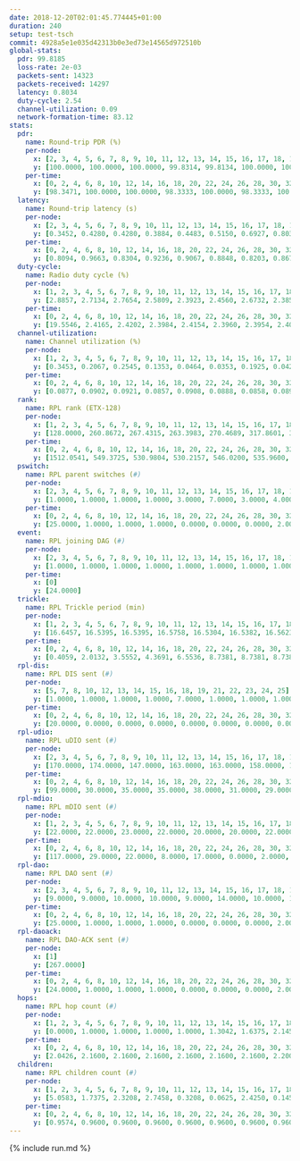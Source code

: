 ```yaml
---
date: 2018-12-20T02:01:45.774445+01:00
duration: 240
setup: test-tsch
commit: 4928a5e1e035d42313b0e3ed73e14565d972510b
global-stats:
  pdr: 99.8185
  loss-rate: 2e-03
  packets-sent: 14323
  packets-received: 14297
  latency: 0.8034
  duty-cycle: 2.54
  channel-utilization: 0.09
  network-formation-time: 83.12
stats:
  pdr:
    name: Round-trip PDR (%)
    per-node:
      x: [2, 3, 4, 5, 6, 7, 8, 9, 10, 11, 12, 13, 14, 15, 16, 17, 18, 19, 20, 21, 22, 23, 24, 25]
      y: [100.0000, 100.0000, 100.0000, 99.8314, 99.8134, 100.0000, 100.0000, 100.0000, 100.0000, 100.0000, 100.0000, 100.0000, 99.8405, 99.6622, 100.0000, 99.5231, 99.8288, 100.0000, 99.3232, 100.0000, 100.0000, 99.0276, 99.8358, 99.0446]
    per-time:
      x: [0, 2, 4, 6, 8, 10, 12, 14, 16, 18, 20, 22, 24, 26, 28, 30, 32, 34, 36, 38, 40, 42, 44, 46, 48, 50, 52, 54, 56, 58, 60, 62, 64, 66, 68, 70, 72, 74, 76, 78, 80, 82, 84, 86, 88, 90, 92, 94, 96, 98, 100, 102, 104, 106, 108, 110, 112, 114, 116, 118, 120, 122, 124, 126, 128, 130, 132, 134, 136, 138, 140, 142, 144, 146, 148, 150, 152, 154, 156, 158, 160, 162, 164, 166, 168, 170, 172, 174, 176, 178, 180, 182, 184, 186, 188, 190, 192, 194, 196, 198, 200, 202, 204, 206, 208, 210, 212, 214, 216, 218, 220, 222, 224, 226, 228, 230, 232, 234, 236, 238, 240]
      y: [98.3471, 100.0000, 100.0000, 98.3333, 100.0000, 98.3333, 100.0000, 100.0000, 100.0000, 100.0000, 100.0000, 100.0000, 100.0000, 100.0000, 100.0000, 99.1667, 100.0000, 100.0000, 100.0000, 99.1667, 100.0000, 100.0000, 100.0000, 100.0000, 100.0000, 100.0000, 100.0000, 100.0000, 99.1667, 100.0000, 100.0000, 100.0000, 100.0000, 100.0000, 100.0000, 100.0000, 100.0000, 100.0000, 100.0000, 100.0000, 100.0000, 99.1667, 100.0000, 100.0000, 100.0000, 99.1667, 100.0000, 100.0000, 100.0000, 100.0000, 100.0000, 100.0000, 99.1667, 100.0000, 99.1667, 100.0000, 100.0000, 100.0000, 100.0000, 100.0000, 100.0000, 100.0000, 100.0000, 100.0000, 100.0000, 100.0000, 100.0000, 100.0000, 100.0000, 100.0000, 99.1667, 100.0000, 100.0000, 98.3333, 99.1667, 100.0000, 100.0000, 100.0000, 100.0000, 100.0000, 100.0000, 100.0000, 100.0000, 100.0000, 100.0000, 100.0000, 100.0000, 99.1667, 100.0000, 99.1667, 99.1667, 100.0000, 100.0000, 100.0000, 100.0000, 100.0000, 100.0000, 99.1667, 100.0000, 100.0000, 100.0000, 100.0000, 96.6667, 100.0000, 100.0000, 100.0000, 100.0000, 100.0000, 100.0000, 100.0000, 99.1667, 100.0000, 100.0000, 100.0000, 100.0000, 100.0000, 100.0000, 100.0000, 100.0000, 100.0000, null]
  latency:
    name: Round-trip latency (s)
    per-node:
      x: [2, 3, 4, 5, 6, 7, 8, 9, 10, 11, 12, 13, 14, 15, 16, 17, 18, 19, 20, 21, 22, 23, 24, 25]
      y: [0.3452, 0.4280, 0.4280, 0.3884, 0.4483, 0.5150, 0.6927, 0.8034, 0.6203, 0.9510, 0.6585, 0.7353, 0.8758, 0.8804, 0.6765, 0.8075, 1.0304, 0.9342, 0.9523, 1.1404, 1.0477, 1.2462, 1.2587, 1.3565]
    per-time:
      x: [0, 2, 4, 6, 8, 10, 12, 14, 16, 18, 20, 22, 24, 26, 28, 30, 32, 34, 36, 38, 40, 42, 44, 46, 48, 50, 52, 54, 56, 58, 60, 62, 64, 66, 68, 70, 72, 74, 76, 78, 80, 82, 84, 86, 88, 90, 92, 94, 96, 98, 100, 102, 104, 106, 108, 110, 112, 114, 116, 118, 120, 122, 124, 126, 128, 130, 132, 134, 136, 138, 140, 142, 144, 146, 148, 150, 152, 154, 156, 158, 160, 162, 164, 166, 168, 170, 172, 174, 176, 178, 180, 182, 184, 186, 188, 190, 192, 194, 196, 198, 200, 202, 204, 206, 208, 210, 212, 214, 216, 218, 220, 222, 224, 226, 228, 230, 232, 234, 236, 238, 240]
      y: [0.8094, 0.9663, 0.8304, 0.9236, 0.9067, 0.8848, 0.8203, 0.8676, 0.8334, 0.8948, 0.8608, 0.8490, 0.8439, 0.8387, 0.7860, 0.8687, 0.7882, 0.8082, 0.8210, 0.8176, 0.9111, 0.8748, 0.8128, 0.7942, 0.8614, 0.8260, 0.8557, 0.7951, 0.7945, 0.8429, 0.7787, 0.7769, 0.8312, 0.7903, 0.7883, 0.7555, 0.7774, 0.7948, 0.7947, 0.7732, 0.8618, 0.8974, 0.9207, 0.8484, 0.8749, 0.7793, 0.7986, 0.7995, 0.7669, 0.7542, 0.7745, 0.7542, 0.7432, 0.7794, 0.7930, 0.8150, 0.7441, 0.7515, 0.7484, 0.7909, 0.7497, 0.7012, 0.7805, 0.7286, 0.8076, 0.7910, 0.7746, 0.7385, 0.6963, 0.7216, 0.7325, 0.7927, 0.7559, 0.8416, 0.8066, 0.7947, 0.8819, 0.8200, 0.9055, 0.7926, 0.8353, 0.8236, 0.8282, 0.7528, 0.8080, 0.7889, 0.8074, 0.8159, 0.7667, 0.8283, 0.8177, 0.8446, 0.8379, 0.7604, 0.7718, 0.8115, 0.7966, 0.8291, 0.8119, 0.8223, 0.7887, 0.8264, 0.7745, 0.7391, 0.8122, 0.7690, 0.8232, 0.7432, 0.7995, 0.7394, 0.7614, 0.7812, 0.7485, 0.7789, 0.7320, 0.7393, 0.7850, 0.7230, 0.7395, 0.7519, null]
  duty-cycle:
    name: Radio duty cycle (%)
    per-node:
      x: [1, 2, 3, 4, 5, 6, 7, 8, 9, 10, 11, 12, 13, 14, 15, 16, 17, 18, 19, 20, 21, 22, 23, 24, 25]
      y: [2.8857, 2.7134, 2.7654, 2.5809, 2.3923, 2.4560, 2.6732, 2.3850, 2.5282, 2.4210, 2.4041, 2.4995, 2.4138, 2.4291, 2.4711, 2.6814, 2.5832, 2.4719, 2.4515, 2.5653, 2.5705, 2.5405, 2.5911, 2.7145, 2.5137]
    per-time:
      x: [0, 2, 4, 6, 8, 10, 12, 14, 16, 18, 20, 22, 24, 26, 28, 30, 32, 34, 36, 38, 40, 42, 44, 46, 48, 50, 52, 54, 56, 58, 60, 62, 64, 66, 68, 70, 72, 74, 76, 78, 80, 82, 84, 86, 88, 90, 92, 94, 96, 98, 100, 102, 104, 106, 108, 110, 112, 114, 116, 118, 120, 122, 124, 126, 128, 130, 132, 134, 136, 138, 140, 142, 144, 146, 148, 150, 152, 154, 156, 158, 160, 162, 164, 166, 168, 170, 172, 174, 176, 178, 180, 182, 184, 186, 188, 190, 192, 194, 196, 198, 200, 202, 204, 206, 208, 210, 212, 214, 216, 218, 220, 222, 224, 226, 228, 230, 232, 234, 236, 238, 240]
      y: [19.5546, 2.4165, 2.4202, 2.3984, 2.4154, 2.3960, 2.3954, 2.4034, 2.3979, 2.4164, 2.3993, 2.4030, 2.3913, 2.4020, 2.4163, 2.3907, 2.4007, 2.4026, 2.3780, 2.3938, 2.3917, 2.4027, 2.3979, 2.3866, 2.3989, 2.4056, 2.3935, 2.3958, 2.4019, 2.3848, 2.4190, 2.3979, 2.4064, 2.4201, 2.3984, 2.4911, 2.4596, 2.4688, 2.4160, 2.4020, 2.3953, 2.4184, 2.4112, 2.4439, 2.4041, 2.4121, 2.4017, 2.4090, 2.4164, 2.4035, 2.3988, 2.4135, 2.4051, 2.3968, 2.4135, 2.4094, 2.4176, 2.4064, 2.3951, 2.4131, 2.4139, 2.4117, 2.3955, 2.4100, 2.3942, 2.4207, 2.4093, 2.4075, 2.3952, 2.3994, 2.3926, 2.3994, 2.4121, 2.4016, 2.4427, 2.4167, 2.4347, 2.4378, 2.4361, 2.4297, 2.4274, 2.4210, 2.4151, 2.4157, 2.4108, 2.4318, 2.4209, 2.4130, 2.4005, 2.4406, 2.3931, 2.4141, 2.4131, 2.4081, 2.4018, 2.3967, 2.4102, 2.4015, 2.4198, 2.4017, 2.4165, 2.4147, 2.4139, 2.4330, 2.4277, 2.4292, 2.4338, 2.4114, 2.4164, 2.4191, 2.4394, 2.4299, 2.4119, 2.4174, 2.4106, 2.4098, 2.4346, 2.4166, 2.4319, 2.3913, null]
  channel-utilization:
    name: Channel utilization (%)
    per-node:
      x: [1, 2, 3, 4, 5, 6, 7, 8, 9, 10, 11, 12, 13, 14, 15, 16, 17, 18, 19, 20, 21, 22, 23, 24, 25]
      y: [0.3453, 0.2067, 0.2545, 0.1353, 0.0464, 0.0353, 0.1925, 0.0424, 0.0388, 0.0337, 0.0316, 0.0802, 0.0454, 0.0350, 0.0536, 0.1652, 0.1274, 0.0454, 0.0386, 0.0773, 0.0410, 0.0580, 0.0335, 0.0317, 0.0319]
    per-time:
      x: [0, 2, 4, 6, 8, 10, 12, 14, 16, 18, 20, 22, 24, 26, 28, 30, 32, 34, 36, 38, 40, 42, 44, 46, 48, 50, 52, 54, 56, 58, 60, 62, 64, 66, 68, 70, 72, 74, 76, 78, 80, 82, 84, 86, 88, 90, 92, 94, 96, 98, 100, 102, 104, 106, 108, 110, 112, 114, 116, 118, 120, 122, 124, 126, 128, 130, 132, 134, 136, 138, 140, 142, 144, 146, 148, 150, 152, 154, 156, 158, 160, 162, 164, 166, 168, 170, 172, 174, 176, 178, 180, 182, 184, 186, 188, 190, 192, 194, 196, 198, 200, 202, 204, 206, 208, 210, 212, 214, 216, 218, 220, 222, 224, 226, 228, 230, 232, 234, 236, 238, 240]
      y: [0.0877, 0.0902, 0.0921, 0.0857, 0.0908, 0.0888, 0.0858, 0.0890, 0.0838, 0.0957, 0.0873, 0.0893, 0.0834, 0.0880, 0.0932, 0.0807, 0.0867, 0.0861, 0.0753, 0.0863, 0.0832, 0.0909, 0.0856, 0.0805, 0.0854, 0.0865, 0.0851, 0.0871, 0.0886, 0.0813, 0.0941, 0.0831, 0.0852, 0.0914, 0.0830, 0.0992, 0.0688, 0.0722, 0.0914, 0.0861, 0.0817, 0.0928, 0.0891, 0.1041, 0.0881, 0.0912, 0.0865, 0.0882, 0.0908, 0.0837, 0.0812, 0.0890, 0.0860, 0.0822, 0.0895, 0.0878, 0.0917, 0.0866, 0.0806, 0.0877, 0.0876, 0.0875, 0.0820, 0.0881, 0.0822, 0.0924, 0.0872, 0.0862, 0.0796, 0.0813, 0.0814, 0.0847, 0.0894, 0.0847, 0.1054, 0.0922, 0.0999, 0.1000, 0.1023, 0.0986, 0.0993, 0.0960, 0.0940, 0.0927, 0.0879, 0.0993, 0.0932, 0.0914, 0.0866, 0.1062, 0.0824, 0.0942, 0.0919, 0.0892, 0.0865, 0.0847, 0.0916, 0.0874, 0.0964, 0.0869, 0.0935, 0.0921, 0.0902, 0.1008, 0.0944, 0.0970, 0.0992, 0.0899, 0.0902, 0.0938, 0.0983, 0.0955, 0.0894, 0.0938, 0.0883, 0.0890, 0.0984, 0.0923, 0.0970, 0.0798, null]
  rank:
    name: RPL rank (ETX-128)
    per-node:
      x: [1, 2, 3, 4, 5, 6, 7, 8, 9, 10, 11, 12, 13, 14, 15, 16, 17, 18, 19, 20, 21, 22, 23, 24, 25]
      y: [128.0000, 260.8672, 267.4315, 263.3983, 270.4689, 317.8601, 371.9028, 478.1770, 486.8770, 424.5837, 514.8589, 392.2123, 510.6255, 558.2379, 486.5347, 479.1341, 483.0567, 587.2932, 596.7000, 603.2008, 634.6032, 637.5429, 721.7251, 717.7016, 975.6787]
    per-time:
      x: [0, 2, 4, 6, 8, 10, 12, 14, 16, 18, 20, 22, 24, 26, 28, 30, 32, 34, 36, 38, 40, 42, 44, 46, 48, 50, 52, 54, 56, 58, 60, 62, 64, 66, 68, 70, 72, 74, 76, 78, 80, 82, 84, 86, 88, 90, 92, 94, 96, 98, 100, 102, 104, 106, 108, 110, 112, 114, 116, 118, 120, 122, 124, 126, 128, 130, 132, 134, 136, 138, 140, 142, 144, 146, 148, 150, 152, 154, 156, 158, 160, 162, 164, 166, 168, 170, 172, 174, 176, 178, 180, 182, 184, 186, 188, 190, 192, 194, 196, 198, 200, 202, 204, 206, 208, 210, 212, 214, 216, 218, 220, 222, 224, 226, 228, 230, 232, 234, 236, 238, 240]
      y: [1512.0541, 549.3725, 530.9804, 530.2157, 546.0200, 535.9600, 516.9800, 494.7692, 480.0000, 471.8269, 460.5200, 465.3529, 456.9800, 463.3846, 465.3137, 465.6200, 477.5294, 466.5400, 468.4902, 468.0784, 458.4510, 464.6275, 466.2157, 458.9000, 457.8800, 458.0600, 478.8235, 477.3269, 482.8627, 485.4902, 496.9057, 500.1923, 488.1961, 491.4800, 492.2000, 399.1771, 396.8989, 393.1855, 424.8986, 470.7200, 469.5490, 476.3922, 471.9600, 505.6604, 494.1176, 490.2800, 491.2593, 470.5600, 468.0000, 461.6667, 448.3400, 450.8800, 448.0600, 444.6400, 450.1000, 456.6863, 451.9000, 451.1600, 454.8000, 455.0600, 456.2157, 453.5686, 451.4000, 447.5000, 446.1000, 447.5385, 455.4118, 456.0800, 451.4400, 450.4600, 450.5385, 454.3333, 456.7800, 450.6200, 484.0000, 483.1200, 483.4200, 480.8400, 480.8400, 479.6200, 484.9434, 483.5686, 473.3269, 460.5200, 467.3400, 481.8431, 480.5200, 479.1176, 478.8431, 481.3750, 467.3529, 465.3529, 474.0600, 472.2400, 470.0800, 480.7800, 483.9800, 483.8431, 489.4800, 486.6200, 505.3654, 505.3200, 496.9216, 501.0769, 482.8400, 480.7647, 480.6200, 483.3200, 486.4600, 491.7451, 495.7115, 488.6792, 485.8431, 503.3269, 492.9400, 493.4706, 491.3000, 483.7059, 484.2115, 478.0200, null]
  pswitch:
    name: RPL parent switches (#)
    per-node:
      x: [2, 3, 4, 5, 6, 7, 8, 9, 10, 11, 12, 13, 14, 15, 16, 17, 18, 19, 20, 21, 22, 23, 24, 25]
      y: [1.0000, 1.0000, 1.0000, 1.0000, 3.0000, 7.0000, 3.0000, 4.0000, 5.0000, 1.0000, 3.0000, 3.0000, 8.0000, 5.0000, 6.0000, 7.0000, 9.0000, 10.0000, 4.0000, 7.0000, 5.0000, 11.0000, 9.0000, 9.0000]
    per-time:
      x: [0, 2, 4, 6, 8, 10, 12, 14, 16, 18, 20, 22, 24, 26, 28, 30, 32, 34, 36, 38, 40, 42, 44, 46, 48, 50, 52, 54, 56, 58, 60, 62, 64, 66, 68, 70, 72, 74, 76, 78, 80, 82, 84, 86, 88, 90, 92, 94, 96, 98, 100, 102, 104, 106, 108, 110, 112, 114, 116, 118, 120, 122, 124, 126, 128, 130, 132, 134, 136, 138, 140, 142, 144, 146, 148, 150, 152, 154, 156, 158, 160, 162, 164, 166, 168, 170, 172, 174, 176, 178, 180, 182, 184, 186, 188, 190, 192, 194, 196, 198, 200, 202, 204, 206, 208, 210, 212, 214, 216, 218, 220, 222, 224, 226, 228, 230, 232, 234, 236]
      y: [25.0000, 1.0000, 1.0000, 1.0000, 0.0000, 0.0000, 0.0000, 2.0000, 1.0000, 2.0000, 0.0000, 1.0000, 0.0000, 2.0000, 1.0000, 0.0000, 1.0000, 0.0000, 1.0000, 1.0000, 1.0000, 1.0000, 1.0000, 0.0000, 0.0000, 0.0000, 1.0000, 2.0000, 1.0000, 1.0000, 3.0000, 2.0000, 1.0000, 0.0000, 0.0000, 0.0000, 2.0000, 1.0000, 5.0000, 0.0000, 1.0000, 1.0000, 0.0000, 3.0000, 1.0000, 0.0000, 4.0000, 0.0000, 2.0000, 1.0000, 0.0000, 0.0000, 0.0000, 0.0000, 0.0000, 1.0000, 0.0000, 0.0000, 0.0000, 0.0000, 1.0000, 1.0000, 0.0000, 0.0000, 0.0000, 2.0000, 1.0000, 0.0000, 0.0000, 0.0000, 2.0000, 1.0000, 0.0000, 0.0000, 2.0000, 0.0000, 0.0000, 0.0000, 0.0000, 0.0000, 3.0000, 1.0000, 2.0000, 0.0000, 0.0000, 1.0000, 0.0000, 1.0000, 1.0000, 6.0000, 1.0000, 1.0000, 0.0000, 0.0000, 0.0000, 0.0000, 0.0000, 1.0000, 0.0000, 0.0000, 2.0000, 0.0000, 1.0000, 2.0000, 0.0000, 1.0000, 0.0000, 0.0000, 0.0000, 1.0000, 2.0000, 3.0000, 1.0000, 2.0000, 0.0000, 1.0000, 0.0000, 1.0000, 2.0000]
  event:
    name: RPL joining DAG (#)
    per-node:
      x: [2, 3, 4, 5, 6, 7, 8, 9, 10, 11, 12, 13, 14, 15, 16, 17, 18, 19, 20, 21, 22, 23, 24, 25]
      y: [1.0000, 1.0000, 1.0000, 1.0000, 1.0000, 1.0000, 1.0000, 1.0000, 1.0000, 1.0000, 1.0000, 1.0000, 1.0000, 1.0000, 1.0000, 1.0000, 1.0000, 1.0000, 1.0000, 1.0000, 1.0000, 1.0000, 1.0000, 1.0000]
    per-time:
      x: [0]
      y: [24.0000]
  trickle:
    name: RPL Trickle period (min)
    per-node:
      x: [1, 2, 3, 4, 5, 6, 7, 8, 9, 10, 11, 12, 13, 14, 15, 16, 17, 18, 19, 20, 21, 22, 23, 24, 25]
      y: [16.6457, 16.5395, 16.5395, 16.5758, 16.5304, 16.5382, 16.5623, 16.5377, 16.4707, 16.5459, 16.5395, 17.3418, 16.5472, 16.5566, 16.4835, 16.5497, 16.5534, 16.4920, 16.5224, 16.5354, 16.5109, 16.5030, 16.5608, 16.5847, 16.5008]
    per-time:
      x: [0, 2, 4, 6, 8, 10, 12, 14, 16, 18, 20, 22, 24, 26, 28, 30, 32, 34, 36, 38, 40, 42, 44, 46, 48, 50, 52, 54, 56, 58, 60, 62, 64, 66, 68, 70, 72, 74, 76, 78, 80, 82, 84, 86, 88, 90, 92, 94, 96, 98, 100, 102, 104, 106, 108, 110, 112, 114, 116, 118, 120, 122, 124, 126, 128, 130, 132, 134, 136, 138, 140, 142, 144, 146, 148, 150, 152, 154, 156, 158, 160, 162, 164, 166, 168, 170, 172, 174, 176, 178, 180, 182, 184, 186, 188, 190, 192, 194, 196, 198, 200, 202, 204, 206, 208, 210, 212, 214, 216, 218, 220, 222, 224, 226, 228, 230, 232, 234, 236, 238, 240]
      y: [0.4059, 2.0132, 3.5552, 4.3691, 6.5536, 8.7381, 8.7381, 8.7381, 9.0808, 17.3082, 17.4763, 17.4763, 17.4763, 17.4763, 17.4763, 17.4763, 17.4763, 17.4763, 17.4763, 17.4763, 17.4763, 17.4763, 17.4763, 17.4763, 17.4763, 17.4763, 17.4763, 17.4763, 17.4763, 17.4763, 17.4763, 17.4763, 17.4763, 17.4763, 17.4763, 17.4763, 17.4763, 17.4763, 17.4763, 17.4763, 17.4763, 17.4763, 17.4763, 17.4763, 17.4763, 17.4763, 17.4763, 17.4763, 17.4763, 17.4763, 17.4763, 17.4763, 17.4763, 17.4763, 17.4763, 17.4763, 17.4763, 17.4763, 17.4763, 17.4763, 17.4763, 17.4763, 17.4763, 17.4763, 17.4763, 17.4763, 17.4763, 17.4763, 17.4763, 17.4763, 17.4763, 17.4763, 17.4763, 17.4763, 17.4763, 17.4763, 17.4763, 17.4763, 17.4763, 17.4763, 17.4763, 17.4763, 17.4763, 17.4763, 17.4763, 17.4763, 17.4763, 17.4763, 17.4763, 17.4763, 17.4763, 17.4763, 17.4763, 17.4763, 17.4763, 17.4763, 17.4763, 17.4763, 17.4763, 17.4763, 17.4763, 17.4763, 17.4763, 17.4763, 17.4763, 17.4763, 17.4763, 17.4763, 17.4763, 17.4763, 17.4763, 17.4763, 17.4763, 17.4763, 17.4763, 17.4763, 17.4763, 17.4763, 17.4763, 17.4763, null]
  rpl-dis:
    name: RPL DIS sent (#)
    per-node:
      x: [5, 7, 8, 10, 12, 13, 14, 15, 16, 18, 19, 21, 22, 23, 24, 25]
      y: [1.0000, 1.0000, 1.0000, 1.0000, 7.0000, 1.0000, 1.0000, 1.0000, 1.0000, 1.0000, 1.0000, 2.0000, 2.0000, 1.0000, 2.0000, 2.0000]
    per-time:
      x: [0, 2, 4, 6, 8, 10, 12, 14, 16, 18, 20, 22, 24, 26, 28, 30, 32, 34, 36, 38, 40, 42, 44, 46, 48, 50, 52, 54, 56, 58, 60, 62, 64, 66, 68, 70, 72, 74, 76]
      y: [20.0000, 0.0000, 0.0000, 0.0000, 0.0000, 0.0000, 0.0000, 0.0000, 0.0000, 0.0000, 0.0000, 0.0000, 0.0000, 0.0000, 0.0000, 0.0000, 0.0000, 0.0000, 0.0000, 0.0000, 0.0000, 0.0000, 0.0000, 0.0000, 0.0000, 0.0000, 0.0000, 0.0000, 0.0000, 0.0000, 0.0000, 0.0000, 0.0000, 0.0000, 0.0000, 0.0000, 4.0000, 2.0000, 0.0000]
  rpl-udio:
    name: RPL uDIO sent (#)
    per-node:
      x: [2, 3, 4, 5, 6, 7, 8, 9, 10, 11, 12, 13, 14, 15, 16, 17, 18, 19, 20, 21, 22, 23, 24, 25]
      y: [170.0000, 174.0000, 147.0000, 163.0000, 163.0000, 158.0000, 165.0000, 167.0000, 165.0000, 161.0000, 183.0000, 156.0000, 167.0000, 166.0000, 156.0000, 162.0000, 172.0000, 166.0000, 160.0000, 168.0000, 168.0000, 166.0000, 168.0000, 175.0000]
    per-time:
      x: [0, 2, 4, 6, 8, 10, 12, 14, 16, 18, 20, 22, 24, 26, 28, 30, 32, 34, 36, 38, 40, 42, 44, 46, 48, 50, 52, 54, 56, 58, 60, 62, 64, 66, 68, 70, 72, 74, 76, 78, 80, 82, 84, 86, 88, 90, 92, 94, 96, 98, 100, 102, 104, 106, 108, 110, 112, 114, 116, 118, 120, 122, 124, 126, 128, 130, 132, 134, 136, 138, 140, 142, 144, 146, 148, 150, 152, 154, 156, 158, 160, 162, 164, 166, 168, 170, 172, 174, 176, 178, 180, 182, 184, 186, 188, 190, 192, 194, 196, 198, 200, 202, 204, 206, 208, 210, 212, 214, 216, 218, 220, 222, 224, 226, 228, 230, 232, 234, 236, 238, 240]
      y: [99.0000, 30.0000, 35.0000, 35.0000, 38.0000, 31.0000, 29.0000, 43.0000, 30.0000, 33.0000, 35.0000, 30.0000, 32.0000, 33.0000, 31.0000, 31.0000, 36.0000, 33.0000, 27.0000, 34.0000, 27.0000, 30.0000, 33.0000, 30.0000, 32.0000, 33.0000, 36.0000, 33.0000, 28.0000, 32.0000, 32.0000, 36.0000, 33.0000, 38.0000, 27.0000, 41.0000, 37.0000, 32.0000, 43.0000, 28.0000, 34.0000, 33.0000, 31.0000, 33.0000, 27.0000, 34.0000, 36.0000, 34.0000, 34.0000, 31.0000, 28.0000, 29.0000, 32.0000, 32.0000, 37.0000, 34.0000, 33.0000, 29.0000, 34.0000, 28.0000, 35.0000, 29.0000, 35.0000, 29.0000, 30.0000, 35.0000, 31.0000, 30.0000, 27.0000, 39.0000, 28.0000, 37.0000, 33.0000, 31.0000, 32.0000, 33.0000, 31.0000, 32.0000, 32.0000, 31.0000, 31.0000, 31.0000, 38.0000, 34.0000, 31.0000, 36.0000, 33.0000, 33.0000, 32.0000, 28.0000, 31.0000, 29.0000, 32.0000, 34.0000, 34.0000, 27.0000, 33.0000, 30.0000, 36.0000, 31.0000, 37.0000, 36.0000, 34.0000, 28.0000, 32.0000, 34.0000, 38.0000, 27.0000, 31.0000, 33.0000, 29.0000, 40.0000, 30.0000, 31.0000, 36.0000, 35.0000, 33.0000, 26.0000, 35.0000, 27.0000, 1.0000]
  rpl-mdio:
    name: RPL mDIO sent (#)
    per-node:
      x: [1, 2, 3, 4, 5, 6, 7, 8, 9, 10, 11, 12, 13, 14, 15, 16, 17, 18, 19, 20, 21, 22, 23, 24, 25]
      y: [22.0000, 22.0000, 23.0000, 22.0000, 20.0000, 20.0000, 22.0000, 21.0000, 20.0000, 20.0000, 21.0000, 21.0000, 21.0000, 21.0000, 21.0000, 20.0000, 23.0000, 21.0000, 23.0000, 22.0000, 21.0000, 22.0000, 21.0000, 20.0000, 21.0000]
    per-time:
      x: [0, 2, 4, 6, 8, 10, 12, 14, 16, 18, 20, 22, 24, 26, 28, 30, 32, 34, 36, 38, 40, 42, 44, 46, 48, 50, 52, 54, 56, 58, 60, 62, 64, 66, 68, 70, 72, 74, 76, 78, 80, 82, 84, 86, 88, 90, 92, 94, 96, 98, 100, 102, 104, 106, 108, 110, 112, 114, 116, 118, 120, 122, 124, 126, 128, 130, 132, 134, 136, 138, 140, 142, 144, 146, 148, 150, 152, 154, 156, 158, 160, 162, 164, 166, 168, 170, 172, 174, 176, 178, 180, 182, 184, 186, 188, 190, 192, 194, 196, 198, 200, 202, 204, 206, 208, 210, 212, 214, 216, 218, 220, 222, 224, 226, 228, 230, 232, 234, 236, 238, 240]
      y: [117.0000, 29.0000, 22.0000, 8.0000, 17.0000, 0.0000, 2.0000, 7.0000, 12.0000, 4.0000, 0.0000, 0.0000, 0.0000, 4.0000, 2.0000, 6.0000, 7.0000, 6.0000, 0.0000, 0.0000, 0.0000, 0.0000, 5.0000, 4.0000, 4.0000, 9.0000, 3.0000, 0.0000, 0.0000, 0.0000, 0.0000, 6.0000, 2.0000, 8.0000, 7.0000, 3.0000, 0.0000, 0.0000, 0.0000, 2.0000, 2.0000, 6.0000, 6.0000, 8.0000, 1.0000, 0.0000, 0.0000, 0.0000, 3.0000, 7.0000, 8.0000, 5.0000, 2.0000, 0.0000, 0.0000, 0.0000, 0.0000, 6.0000, 3.0000, 5.0000, 6.0000, 5.0000, 0.0000, 0.0000, 0.0000, 1.0000, 5.0000, 3.0000, 7.0000, 9.0000, 0.0000, 0.0000, 0.0000, 0.0000, 5.0000, 4.0000, 7.0000, 7.0000, 1.0000, 1.0000, 0.0000, 0.0000, 0.0000, 3.0000, 9.0000, 6.0000, 6.0000, 1.0000, 0.0000, 0.0000, 0.0000, 0.0000, 5.0000, 8.0000, 5.0000, 6.0000, 1.0000, 0.0000, 0.0000, 0.0000, 2.0000, 6.0000, 9.0000, 4.0000, 4.0000, 0.0000, 0.0000, 0.0000, 0.0000, 1.0000, 9.0000, 9.0000, 2.0000, 4.0000, 0.0000, 0.0000, 0.0000, 0.0000, 4.0000, 6.0000, 2.0000]
  rpl-dao:
    name: RPL DAO sent (#)
    per-node:
      x: [2, 3, 4, 5, 6, 7, 8, 9, 10, 11, 12, 13, 14, 15, 16, 17, 18, 19, 20, 21, 22, 23, 24, 25]
      y: [9.0000, 9.0000, 10.0000, 10.0000, 9.0000, 14.0000, 10.0000, 10.0000, 12.0000, 10.0000, 10.0000, 9.0000, 12.0000, 12.0000, 10.0000, 12.0000, 13.0000, 15.0000, 12.0000, 14.0000, 11.0000, 15.0000, 13.0000, 14.0000]
    per-time:
      x: [0, 2, 4, 6, 8, 10, 12, 14, 16, 18, 20, 22, 24, 26, 28, 30, 32, 34, 36, 38, 40, 42, 44, 46, 48, 50, 52, 54, 56, 58, 60, 62, 64, 66, 68, 70, 72, 74, 76, 78, 80, 82, 84, 86, 88, 90, 92, 94, 96, 98, 100, 102, 104, 106, 108, 110, 112, 114, 116, 118, 120, 122, 124, 126, 128, 130, 132, 134, 136, 138, 140, 142, 144, 146, 148, 150, 152, 154, 156, 158, 160, 162, 164, 166, 168, 170, 172, 174, 176, 178, 180, 182, 184, 186, 188, 190, 192, 194, 196, 198, 200, 202, 204, 206, 208, 210, 212, 214, 216, 218, 220, 222, 224, 226, 228, 230, 232, 234, 236, 238, 240]
      y: [25.0000, 1.0000, 1.0000, 1.0000, 0.0000, 0.0000, 0.0000, 2.0000, 1.0000, 2.0000, 0.0000, 1.0000, 0.0000, 2.0000, 16.0000, 1.0000, 2.0000, 0.0000, 1.0000, 1.0000, 1.0000, 1.0000, 1.0000, 2.0000, 0.0000, 1.0000, 1.0000, 3.0000, 14.0000, 2.0000, 3.0000, 3.0000, 1.0000, 0.0000, 0.0000, 1.0000, 2.0000, 2.0000, 5.0000, 0.0000, 1.0000, 1.0000, 5.0000, 9.0000, 1.0000, 1.0000, 4.0000, 0.0000, 2.0000, 1.0000, 1.0000, 1.0000, 2.0000, 1.0000, 0.0000, 2.0000, 1.0000, 8.0000, 0.0000, 1.0000, 4.0000, 3.0000, 0.0000, 1.0000, 2.0000, 3.0000, 1.0000, 2.0000, 0.0000, 1.0000, 2.0000, 8.0000, 0.0000, 1.0000, 3.0000, 3.0000, 0.0000, 1.0000, 0.0000, 1.0000, 7.0000, 2.0000, 2.0000, 0.0000, 2.0000, 6.0000, 2.0000, 1.0000, 2.0000, 9.0000, 2.0000, 2.0000, 0.0000, 1.0000, 1.0000, 0.0000, 3.0000, 1.0000, 0.0000, 4.0000, 8.0000, 0.0000, 2.0000, 7.0000, 1.0000, 2.0000, 1.0000, 1.0000, 1.0000, 1.0000, 5.0000, 4.0000, 1.0000, 3.0000, 4.0000, 1.0000, 0.0000, 3.0000, 4.0000, 1.0000, 0.0000]
  rpl-daoack:
    name: RPL DAO-ACK sent (#)
    per-node:
      x: [1]
      y: [267.0000]
    per-time:
      x: [0, 2, 4, 6, 8, 10, 12, 14, 16, 18, 20, 22, 24, 26, 28, 30, 32, 34, 36, 38, 40, 42, 44, 46, 48, 50, 52, 54, 56, 58, 60, 62, 64, 66, 68, 70, 72, 74, 76, 78, 80, 82, 84, 86, 88, 90, 92, 94, 96, 98, 100, 102, 104, 106, 108, 110, 112, 114, 116, 118, 120, 122, 124, 126, 128, 130, 132, 134, 136, 138, 140, 142, 144, 146, 148, 150, 152, 154, 156, 158, 160, 162, 164, 166, 168, 170, 172, 174, 176, 178, 180, 182, 184, 186, 188, 190, 192, 194, 196, 198, 200, 202, 204, 206, 208, 210, 212, 214, 216, 218, 220, 222, 224, 226, 228, 230, 232, 234, 236, 238, 240]
      y: [24.0000, 1.0000, 1.0000, 1.0000, 0.0000, 0.0000, 0.0000, 2.0000, 1.0000, 2.0000, 0.0000, 1.0000, 0.0000, 2.0000, 16.0000, 1.0000, 2.0000, 0.0000, 1.0000, 1.0000, 1.0000, 1.0000, 1.0000, 2.0000, 0.0000, 1.0000, 1.0000, 3.0000, 13.0000, 1.0000, 3.0000, 3.0000, 1.0000, 0.0000, 0.0000, 1.0000, 2.0000, 2.0000, 5.0000, 0.0000, 1.0000, 1.0000, 5.0000, 8.0000, 1.0000, 1.0000, 4.0000, 0.0000, 2.0000, 1.0000, 1.0000, 1.0000, 2.0000, 1.0000, 0.0000, 2.0000, 1.0000, 8.0000, 0.0000, 1.0000, 4.0000, 3.0000, 0.0000, 1.0000, 2.0000, 3.0000, 1.0000, 2.0000, 0.0000, 1.0000, 2.0000, 8.0000, 0.0000, 1.0000, 3.0000, 3.0000, 0.0000, 1.0000, 0.0000, 1.0000, 7.0000, 3.0000, 1.0000, 0.0000, 2.0000, 5.0000, 2.0000, 1.0000, 2.0000, 8.0000, 2.0000, 2.0000, 0.0000, 1.0000, 1.0000, 0.0000, 3.0000, 1.0000, 0.0000, 4.0000, 6.0000, 0.0000, 2.0000, 7.0000, 1.0000, 2.0000, 1.0000, 1.0000, 1.0000, 1.0000, 5.0000, 4.0000, 1.0000, 3.0000, 4.0000, 1.0000, 1.0000, 2.0000, 4.0000, 1.0000, 0.0000]
  hops:
    name: RPL hop count (#)
    per-node:
      x: [1, 2, 3, 4, 5, 6, 7, 8, 9, 10, 11, 12, 13, 14, 15, 16, 17, 18, 19, 20, 21, 22, 23, 24, 25]
      y: [0.0000, 1.0000, 1.0000, 1.0000, 1.0000, 1.3042, 1.6375, 2.1458, 2.0458, 2.0000, 2.6375, 2.1000, 2.3375, 2.9958, 2.0542, 2.3792, 2.2417, 3.0542, 3.1458, 3.2083, 3.2417, 3.4250, 4.2259, 4.2050, 4.1297]
    per-time:
      x: [0, 2, 4, 6, 8, 10, 12, 14, 16, 18, 20, 22, 24, 26, 28, 30, 32, 34, 36, 38, 40, 42, 44, 46, 48, 50, 52, 54, 56, 58, 60, 62, 64, 66, 68, 70, 72, 74, 76, 78, 80, 82, 84, 86, 88, 90, 92, 94, 96, 98, 100, 102, 104, 106, 108, 110, 112, 114, 116, 118, 120, 122, 124, 126, 128, 130, 132, 134, 136, 138, 140, 142, 144, 146, 148, 150, 152, 154, 156, 158, 160, 162, 164, 166, 168, 170, 172, 174, 176, 178, 180, 182, 184, 186, 188, 190, 192, 194, 196, 198, 200, 202, 204, 206, 208, 210, 212, 214, 216, 218, 220, 222, 224, 226, 228, 230, 232, 234, 236, 238]
      y: [2.0426, 2.1600, 2.1600, 2.1600, 2.1600, 2.1600, 2.1600, 2.2000, 2.2000, 2.2000, 2.2000, 2.2400, 2.2400, 2.2000, 2.2000, 2.2000, 2.2000, 2.2000, 2.2000, 2.2000, 2.2000, 2.2000, 2.2000, 2.2000, 2.2000, 2.2000, 2.2000, 2.2000, 2.2000, 2.2000, 2.2000, 2.2200, 2.2400, 2.2400, 2.2400, 2.2400, 2.2200, 2.1600, 2.1600, 2.1600, 2.1600, 2.1600, 2.1600, 2.2800, 2.2800, 2.2800, 2.2800, 2.2800, 2.3000, 2.2800, 2.2800, 2.2800, 2.2800, 2.2800, 2.2800, 2.3000, 2.3200, 2.3200, 2.3200, 2.3200, 2.2800, 2.2800, 2.2800, 2.2800, 2.2800, 2.2800, 2.2800, 2.2800, 2.2800, 2.2800, 2.2800, 2.2800, 2.2800, 2.2800, 2.6800, 2.6800, 2.6800, 2.6800, 2.6800, 2.6800, 2.6400, 2.6000, 2.5000, 2.5200, 2.5200, 2.6000, 2.6000, 2.6000, 2.4000, 2.5200, 2.4400, 2.4000, 2.4000, 2.4000, 2.4000, 2.4000, 2.4000, 2.4000, 2.4000, 2.4000, 2.4000, 2.4000, 2.4000, 2.6000, 2.5600, 2.5600, 2.5600, 2.5600, 2.5600, 2.5600, 2.5200, 2.4400, 2.4000, 2.4400, 2.4933, 2.5200, 2.5200, 2.4800, 2.5200, 2.5200]
  children:
    name: RPL children count (#)
    per-node:
      x: [1, 2, 3, 4, 5, 6, 7, 8, 9, 10, 11, 12, 13, 14, 15, 16, 17, 18, 19, 20, 21, 22, 23, 24, 25]
      y: [5.0583, 1.7375, 2.3208, 2.7458, 0.3208, 0.0625, 2.4250, 0.1458, 0.0000, 0.0000, 0.0000, 1.1875, 0.1542, 0.0000, 0.4042, 2.9458, 1.3958, 0.3875, 0.1542, 1.4167, 0.3417, 0.7833, 0.0000, 0.0000, 0.0000]
    per-time:
      x: [0, 2, 4, 6, 8, 10, 12, 14, 16, 18, 20, 22, 24, 26, 28, 30, 32, 34, 36, 38, 40, 42, 44, 46, 48, 50, 52, 54, 56, 58, 60, 62, 64, 66, 68, 70, 72, 74, 76, 78, 80, 82, 84, 86, 88, 90, 92, 94, 96, 98, 100, 102, 104, 106, 108, 110, 112, 114, 116, 118, 120, 122, 124, 126, 128, 130, 132, 134, 136, 138, 140, 142, 144, 146, 148, 150, 152, 154, 156, 158, 160, 162, 164, 166, 168, 170, 172, 174, 176, 178, 180, 182, 184, 186, 188, 190, 192, 194, 196, 198, 200, 202, 204, 206, 208, 210, 212, 214, 216, 218, 220, 222, 224, 226, 228, 230, 232, 234, 236, 238]
      y: [0.9574, 0.9600, 0.9600, 0.9600, 0.9600, 0.9600, 0.9600, 0.9600, 0.9600, 0.9600, 0.9600, 0.9600, 0.9600, 0.9600, 0.9600, 0.9600, 0.9600, 0.9600, 0.9600, 0.9600, 0.9600, 0.9600, 0.9600, 0.9600, 0.9600, 0.9600, 0.9600, 0.9600, 0.9600, 0.9600, 0.9600, 0.9600, 0.9600, 0.9600, 0.9600, 0.9600, 0.9600, 0.9600, 0.9600, 0.9600, 0.9600, 0.9600, 0.9600, 0.9600, 0.9600, 0.9600, 0.9600, 0.9600, 0.9600, 0.9600, 0.9600, 0.9600, 0.9600, 0.9600, 0.9600, 0.9600, 0.9600, 0.9600, 0.9600, 0.9600, 0.9600, 0.9600, 0.9600, 0.9600, 0.9600, 0.9600, 0.9600, 0.9600, 0.9600, 0.9600, 0.9600, 0.9600, 0.9600, 0.9600, 0.9600, 0.9600, 0.9600, 0.9600, 0.9600, 0.9600, 0.9600, 0.9600, 0.9600, 0.9600, 0.9600, 0.9600, 0.9600, 0.9600, 0.9600, 0.9600, 0.9600, 0.9600, 0.9600, 0.9600, 0.9600, 0.9600, 0.9600, 0.9600, 0.9600, 0.9600, 0.9600, 0.9600, 0.9600, 0.9600, 0.9600, 0.9600, 0.9600, 0.9600, 0.9600, 0.9600, 0.9600, 0.9600, 0.9600, 0.9600, 0.9600, 0.9600, 0.9600, 0.9600, 0.9600, 0.9600]
---
```


{% include run.md %}
